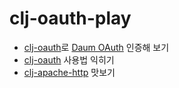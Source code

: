# clj-oauth-play

* [clj-oauth](https://github.com/mattrepl/clj-oauth/)로 [Daum OAuth](https://apis.daum.net/oauth/main/welcome) 인증해 보기
* [clj-oauth](https://github.com/mattrepl/clj-oauth/) 사용법 익히기
* [clj-apache-http](https://github.com/rnewman/clj-apache-http) 맛보기

